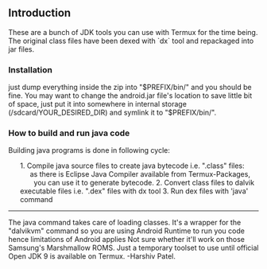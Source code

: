 <H2>Introduction</H2>
These are a bunch of JDK tools you can use with Termux for the time being. 
The original class files have been dexed with `dx` tool and repackaged into jar files.
<H3>Installation</H3>
just dump everything inside the zip into "$PREFIX/bin/"
and you should be fine. 
You may want to change the android.jar file's location to save little bit of space, 
just put it into somewhere in internal storage 
(/sdcard/YOUR_DESIRED_DIR) and symlink it to "$PREFIX/bin/".
<H3>How to build and run java code</H3>
Building java programs is done in following cycle: 
<ol>
1. Compile java source files to create java bytecode i.e. ".class" files:
            as there is Eclipse Java Compiler available from Termux-Packages,
            you can use it to generate bytecode.
2. Convert class files to dalvik executable files i.e. ".dex" files with dx tool
3. Run dex files with 'java' command
 </ol>
<HR>
The java command takes care of loading classes. It's a wrapper for the 
"dalvikvm" command so you are using Android Runtime to run you code hence limitations of Android applies
Not sure whether it'll work on those  Samsung's Marshmallow ROMS.
Just a temporary toolset to use until official Open JDK 9 is available on Termux.
            -Harshiv Patel.
